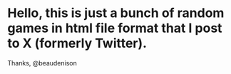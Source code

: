 # Hello, this is just a bunch of random games in html file format that I post to X (formerly Twitter).
Thanks,
@beaudenison
